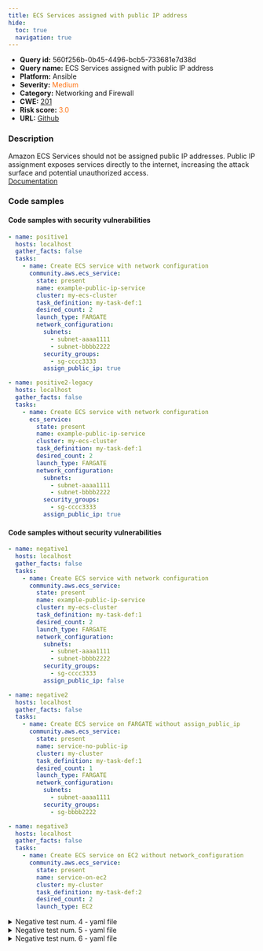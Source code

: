 ```yaml
---
title: ECS Services assigned with public IP address
hide:
  toc: true
  navigation: true
---
```


<style>
  .highlight .hll {
    background-color: #ff171742;
  }
  .md-content {
    max-width: 1100px;
    margin: 0 auto;
  }
</style>

-   **Query id:** 560f256b-0b45-4496-bcb5-733681e7d38d
-   **Query name:** ECS Services assigned with public IP address
-   **Platform:** Ansible
-   **Severity:** <span style="color:#ff7213">Medium</span>
-   **Category:** Networking and Firewall
-   **CWE:** <a href="https://cwe.mitre.org/data/definitions/201.html" onclick="newWindowOpenerSafe(event, 'https://cwe.mitre.org/data/definitions/201.html')">201</a>
-   **Risk score:** <span style="color:#ff7213">3.0</span>
-   **URL:** [Github](https://github.com/Checkmarx/kics/tree/master/assets/queries/ansible/aws/ecs_services_assigned_with_public_ip_address)

### Description
Amazon ECS Services should not be assigned public IP addresses. Public IP assignment exposes services directly to the internet, increasing the attack surface and potential unauthorized access.<br>
[Documentation](https://docs.ansible.com/ansible/latest/collections/community/aws/ecs_service_module.html)

### Code samples
#### Code samples with security vulnerabilities
```yaml title="Positive test num. 1 - yaml file" hl_lines="19"
- name: positive1
  hosts: localhost
  gather_facts: false
  tasks:
    - name: Create ECS service with network configuration
      community.aws.ecs_service:
        state: present
        name: example-public-ip-service
        cluster: my-ecs-cluster
        task_definition: my-task-def:1
        desired_count: 2
        launch_type: FARGATE
        network_configuration:
          subnets:
            - subnet-aaaa1111
            - subnet-bbbb2222
          security_groups:
            - sg-cccc3333
          assign_public_ip: true

```
```yaml title="Positive test num. 2 - yaml file" hl_lines="19"
- name: positive2-legacy
  hosts: localhost
  gather_facts: false
  tasks:
    - name: Create ECS service with network configuration
      ecs_service:
        state: present
        name: example-public-ip-service
        cluster: my-ecs-cluster
        task_definition: my-task-def:1
        desired_count: 2
        launch_type: FARGATE
        network_configuration:
          subnets:
            - subnet-aaaa1111
            - subnet-bbbb2222
          security_groups:
            - sg-cccc3333
          assign_public_ip: true

```


#### Code samples without security vulnerabilities
```yaml title="Negative test num. 1 - yaml file"
- name: negative1
  hosts: localhost
  gather_facts: false
  tasks:
    - name: Create ECS service with network configuration
      community.aws.ecs_service:
        state: present
        name: example-public-ip-service
        cluster: my-ecs-cluster
        task_definition: my-task-def:1
        desired_count: 2
        launch_type: FARGATE
        network_configuration:
          subnets:
            - subnet-aaaa1111
            - subnet-bbbb2222
          security_groups:
            - sg-cccc3333
          assign_public_ip: false

```
```yaml title="Negative test num. 2 - yaml file"
- name: negative2
  hosts: localhost
  gather_facts: false
  tasks:
    - name: Create ECS service on FARGATE without assign_public_ip
      community.aws.ecs_service:
        state: present
        name: service-no-public-ip
        cluster: my-cluster
        task_definition: my-task-def:1
        desired_count: 1
        launch_type: FARGATE
        network_configuration:
          subnets:
            - subnet-aaaa1111
          security_groups:
            - sg-bbbb2222

```
```yaml title="Negative test num. 3 - yaml file"
- name: negative3
  hosts: localhost
  gather_facts: false
  tasks:
    - name: Create ECS service on EC2 without network_configuration
      community.aws.ecs_service:
        state: present
        name: service-on-ec2
        cluster: my-cluster
        task_definition: my-task-def:2
        desired_count: 2
        launch_type: EC2

```
<details><summary>Negative test num. 4 - yaml file</summary>

```yaml
- name: negative1
  hosts: localhost
  gather_facts: false
  tasks:
    - name: Create ECS service with network configuration
      ecs_service:
        state: present
        name: example-public-ip-service
        cluster: my-ecs-cluster
        task_definition: my-task-def:1
        desired_count: 2
        launch_type: FARGATE
        network_configuration:
          subnets:
            - subnet-aaaa1111
            - subnet-bbbb2222
          security_groups:
            - sg-cccc3333
          assign_public_ip: false

```
</details>
<details><summary>Negative test num. 5 - yaml file</summary>

```yaml
- name: negative2
  hosts: localhost
  gather_facts: false
  tasks:
    - name: Create ECS service on FARGATE without assign_public_ip
      ecs_service:
        state: present
        name: service-no-public-ip
        cluster: my-cluster
        task_definition: my-task-def:1
        desired_count: 1
        launch_type: FARGATE
        network_configuration:
          subnets:
            - subnet-aaaa1111
          security_groups:
            - sg-bbbb2222

```
</details>
<details><summary>Negative test num. 6 - yaml file</summary>

```yaml
- name: negative3
  hosts: localhost
  gather_facts: false
  tasks:
    - name: Create ECS service on EC2 without network_configuration
      ecs_service:
        state: present
        name: service-on-ec2
        cluster: my-cluster
        task_definition: my-task-def:2
        desired_count: 2
        launch_type: EC2

```
</details>

